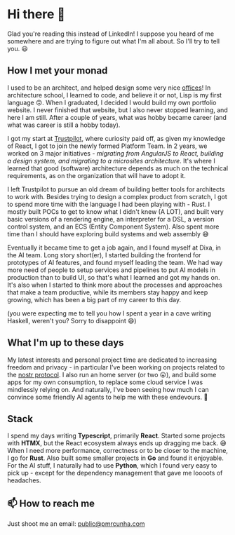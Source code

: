 # Hi there 👋  
Glad you're reading this instead of LinkedIn!
I suppose you heard of me somewhere and are trying to figure out what I'm all about.
So I'll try to tell you. 😃

## How I met your monad  
I used to be an architect, and helped design some very nice [offices](https://www.mer.se/portfolio/)! 
In architecture school, I learned to code, and believe it or not, Lisp is my first language 🙃. 
When I graduated, I decided I would build my own portfolio website. I never finished that website, but I 
also never stopped learning, and here I am still. After a couple of years, what was hobby became career
(and what was career is still a hobby today).  

I got my start at [Trustpilot](https://www.trustpilot.com/), where curiosity paid off, as given my knowledge of React, I got to join the newly formed 
Platform Team. In 2 years, we worked on 3 major initiatives - _migrating from AngularJS to React, building a design system,
and migrating to a microsites architecture_. It's where I learned that good (software) architecture depends as much on
the technical requirements, as on the organization that will have to adopt it.  

I left Trustpilot to pursue an old dream of building better tools for architects to work with. 
Besides trying to design a complex product from scratch, I got to spend more time with the language I had been
playing with - Rust. I mostly built POCs to get to know what I didn't knew (A LOT), and built very basic versions
of a rendering engine, an interpreter for a DSL, a version control system, and an ECS (Entity Component System).
Also spent more time than I should have exploring build systems and web assembly 😅

Eventually it became time to get a job again, and I found myself at Dixa, in the AI team. Long story short(er),
I started building the frontend for prototypes of AI features, and found myself leading the team. We had way more 
need of people to setup services and pipelines to put AI models in production than to build UI, so that's what I
learned and got my hands on. It's also when I started to think more about the processes and approaches that 
make a team productive, while its members stay happy and keep growing, which has been a big part of my career to this day.

(you were expecting me to tell you how I spent a year in a cave writing Haskell, weren't you? Sorry to disappoint 😄)

## What I'm up to these days  
My latest interests and personal project time are dedicated to increasing freedom and privacy - in particular I've been
working on projects related to the [nostr protocol](https://nostr.com/). I also run an home server (or two 😛), and build some
apps for my own consumption, to replace some cloud service I was mindlessly relying on. And naturally, I've been seeing how
much I can convince some friendly AI agents to help me with these endevours. 🤖

## Stack
I spend my days writing **Typescript**, primarily **React**. Started some projects with **HTMX**, but the React ecosystem always ends up dragging me back. 😅 
When I need more performance, correctness or to be closer to the machine, I go for **Rust**. Also built some smaller projects in **Go** and found it enjoyable.
For the AI stuff, I naturally had to use **Python**, which I found very easy to pick up - except for the dependency management that gave me loooots of headaches.

## 📫 How to reach me
Just shoot me an email: public@pmrcunha.com

<!--
**pmrcunha/pmrcunha** is a ✨ _special_ ✨ repository because its `README.md` (this file) appears on your GitHub profile.

Here are some ideas to get you started:

- 🔭 I’m currently working on ...
- 🌱 I’m currently learning ...
- 👯 I’m looking to collaborate on ...
- 🤔 I’m looking for help with ...
- 💬 Ask me about ...
- 📫 How to reach me: ...
- 😄 Pronouns: ...
- ⚡ Fun fact: ...
-->
